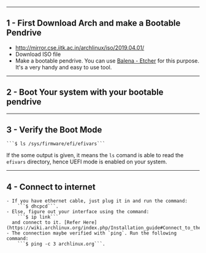 ----------------------------------------
## 1 - First Download Arch and make a Bootable Pendrive
- http://mirror.cse.iitk.ac.in/archlinux/iso/2019.04.01/
- Download ISO file
- Make a bootable pendrive. You can use [Balena - Etcher](https://www.balena.io/etcher/) for this purpose. It's a very handy and easy to use tool.

----------------------------------------
## 2 - Boot Your system with your bootable pendrive
----------------------------------------
## 3 - Verify the Boot Mode	
	```$ ls /sys/firmware/efi/efivars```
If the some output is given, it means the `ls` comand is able to read the `efivars` directory, hence UEFI mode is enabled on your system.
 
----------------------------------------
## 4 - Connect to internet

	- If you have ethernet cable, just plug it in and run the command:
		```$ dhcpcd```. 
	- Else, figure out your interface using the command: 
		```$ ip link``` 
	  and connect to it. [Refer Here](https://wiki.archlinux.org/index.php/Installation_guide#Connect_to_the_internet).
	- The connection maybe verified with `ping`. Run the following command:
		```$ ping -c 3 archlinux.org```.
